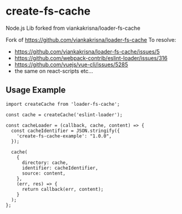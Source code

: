 # create-fs-cache
Node.js Lib forked from viankakrisna/loader-fs-cache

Fork of https://github.com/viankakrisna/loader-fs-cache
To resolve:
- https://github.com/viankakrisna/loader-fs-cache/issues/5
- https://github.com/webpack-contrib/eslint-loader/issues/316
- https://github.com/vuejs/vue-cli/issues/5285
- the same on react-scripts etc...

## Usage Example

    import createCache from 'loader-fs-cache';
    
    const cache = createCache('eslint-loader');
    
    const cacheLoader = (callback, cache, content) => {
      const cacheIdentifier = JSON.stringify({
        'create-fs-cache-example': "1.0.0",
      });
    
      cache(
        {
          directory: cache,
          identifier: cacheIdentifier,
          source: content,
        },
        (err, res) => {
          return callback(err, content);
        }
      );
    };
    

